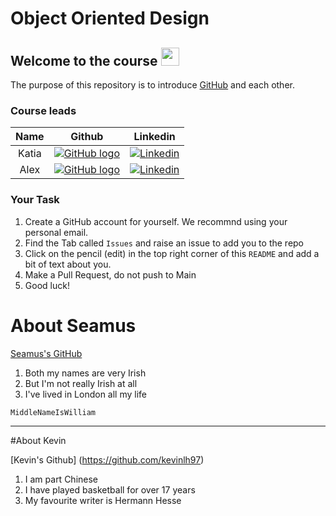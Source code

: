 # Object Oriented Design

## Welcome to the course <img src="https://github.com/TheDudeThatCode/TheDudeThatCode/blob/master/Assets/Hi.gif" width="29px">

The purpose of this repository is to introduce [GitHub](https://docs.github.com/en) and each other.

### Course leads

| Name |                                                       Github                                                                                                      |                                   Linkedin                                    |
| :------: | :----------------------------------------------------------------------------------------------: | :--------------------------------------------------------------------------: |
|   Katia |   [![GitHub logo](https://cdn4.iconfinder.com/data/icons/iconsimple-logotypes/512/github-16.png)](https://github.com/missKatiaPunter)   |   [![Linkedin](https://www.linkedin.com/favicon.ico)](https://www.linkedin.com/in/katia-punter-6313ba177/)  |                                                                              |
| Alex | [![GitHub logo](https://cdn4.iconfinder.com/data/icons/iconsimple-logotypes/512/github-16.png)](https://github.com/alexcasper)  | [![Linkedin](https://www.linkedin.com/favicon.ico)](https://www.linkedin.com/in/alexcaspercline/)  |

### Your Task

1. Create a GitHub account for yourself. We recommnd using your personal email.
2. Find the Tab called `Issues` and raise an issue to add you to the repo
3. Click on the pencil (edit) in the top right corner of this `README` and add a bit of text about you.
4. Make a Pull Request, do not push to Main
5. Good luck!


# About Seamus

[Seamus's GitHub](https://github.com/SeamusConlon)

1. Both my names are very Irish
2. But I'm not really Irish at all
3. I've lived in London all my life

`MiddleNameIsWilliam`

---

#About Kevin

[Kevin's Github] (https://github.com/kevinlh97)

1. I am part Chinese
2. I have played basketball for over 17 years
3. My favourite writer is Hermann Hesse



